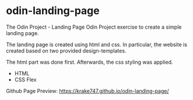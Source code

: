 # odin-landing-page
The Odin Project - Landing Page
Odin Project exercise to create a simple landing page.

The landing page is created using html and css. In particular, the website is created based on two provided design-templates.

The html part was done first. Afterwards, the css styling was applied.

- HTML
- CSS Flex

Github Page Preview: https://krake747.github.io/odin-landing-page/